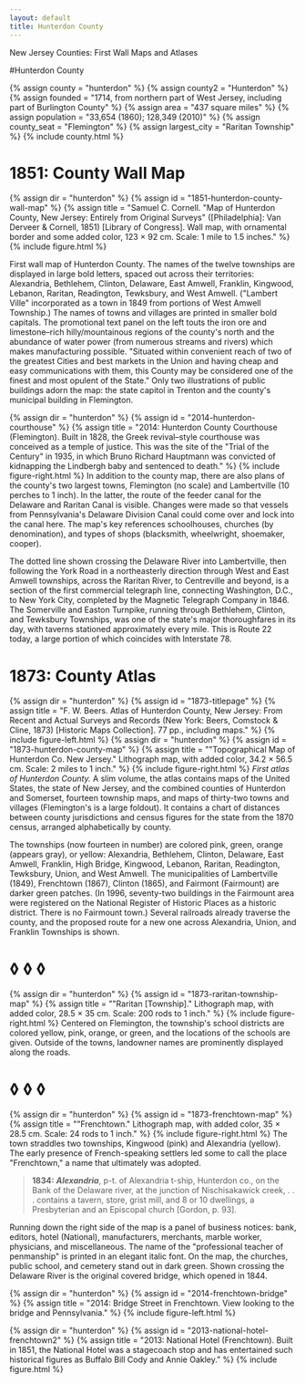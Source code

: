 ```yaml
---
layout: default
title: Hunterdon County
---
```


<p class="type">New Jersey Counties: First Wall Maps and Atlases</p>

#Hunterdon County

{% assign county = "hunterdon" %}
{% assign county2 = "Hunterdon" %}
{% assign founded = "1714, from northern part of West Jersey, including part of Burlington County" %}
{% assign area = "437 square miles" %}
{% assign population = "33,654 (1860); 128,349 (2010)" %}
{% assign county_seat = "Flemington" %}
{% assign largest_city = "Raritan Township" %}
{% include county.html %}

<h1 class="fancy">1851: County Wall Map</h1>

{% assign dir = "hunterdon" %}
{% assign id = "1851-hunterdon-county-wall-map" %}
{% assign title = "Samuel C. Cornell. &quot;Map of Hunterdon County, New Jersey: Entirely from Original Surveys&quot; ([Philadelphia]: Van Derveer & Cornell, 1851) [Library of Congress]. Wall map, with ornamental border and some added color, 123 × 92 cm. Scale: 1 mile to 1.5 inches." %}
{% include figure.html %}
<p class="dropCap">
	First wall map of Hunterdon County. The names of the twelve townships are displayed in large bold letters, spaced out across their territories: Alexandria, Bethlehem, Clinton, Delaware, East Amwell, Franklin, Kingwood, Lebanon, Raritan, Readington, Tewksbury, and West Amwell. ("Lambert Ville" incorporated as a town in 1849 from portions of West Amwell Township.) The names of towns and villages are printed in smaller bold capitals. The promotional text panel on the left touts the iron ore and limestone–rich hilly/mountainous regions of the county's north and the abundance of water power (from numerous streams and rivers) which makes manufacturing possible. "Situated within convenient reach of two of the greatest Cities and best markets in the Union and having cheap and easy communications with them, this County may be considered one of the finest and most opulent of the State." Only two illustrations of public buildings adorn the map: the state capitol in Trenton and the county's municipal building in Flemington.
</p>

{% assign dir = "hunterdon" %}
{% assign id = "2014-hunterdon-courthouse" %}
{% assign title = "2014: Hunterdon County Courthouse (Flemington). Built in 1828, the Greek revival–style courthouse was conceived as a temple of justice. This was the site of the &quot;Trial of the Century&quot; in 1935, in which Bruno Richard Hauptmann was convicted of kidnapping the Lindbergh baby and sentenced to death." %}
{% include figure-right.html %}
In addition to the county map, there are also plans of the county's two largest towns, Flemington (no scale) and Lambertville (10 perches to 1 inch). In the latter, the route of the feeder canal for the Delaware and Raritan Canal is visible. Changes were made so that vessels from Pennsylvania's Delaware Division Canal could come over and lock into the canal here. The map's key references schoolhouses, churches (by denomination), and types of shops (blacksmith, wheelwright, shoemaker, cooper).

The dotted line shown crossing the Delaware River into Lambertville, then following the York Road in a northeasterly direction through West and East Amwell townships, across the Raritan River, to Centreville and beyond, is a section of the first commercial telegraph line, connecting Washington, D.C., to New York City, completed by the Magnetic Telegraph Company in 1846. The Somerville and Easton Turnpike, running through Bethlehem, Clinton, and Tewksbury Townships, was one of the state's major thoroughfares in its day, with taverns stationed approximately every mile. This is Route 22 today, a large portion of which coincides with Interstate 78.

<h1 class="fancy">1873: County Atlas</h1>

{% assign dir = "hunterdon" %}
{% assign id = "1873-titlepage" %}
{% assign title = "F. W. Beers. Atlas of Hunterdon County, New Jersey: From Recent and Actual Surveys and Records (New York: Beers, Comstock & Cline, 1873) [Historic Maps Collection]. 77 pp., including maps." %}
{% include figure-left.html %}
{% assign dir = "hunterdon" %}
{% assign id = "1873-hunterdon-county-map" %}
{% assign title = "&quot;Topographical Map of Hunterdon Co. New Jersey.&quot; Lithograph map, with added color, 34.2 × 56.5 cm. Scale: 2 miles to 1 inch." %}
{% include figure-right.html %}
_First atlas of Hunterdon County._ A slim volume, the atlas contains maps of the United States, the state of New Jersey, and the combined counties of Hunterdon and Somerset, fourteen township maps, and maps of thirty-two towns and villages (Flemington's is a large foldout). It contains a chart of distances between county jurisdictions and census figures for the state from the 1870 census, arranged alphabetically by county.

The townships (now fourteen in number) are colored pink, green, orange (appears gray), or yellow: Alexandria, Bethlehem, Clinton, Delaware, East Amwell, Franklin, High Bridge, Kingwood, Lebanon, Raritan, Readington, Tewksbury, Union, and West Amwell. The municipalities of Lambertville (1849), Frenchtown (1867), Clinton (1865), and Fairmont (Fairmount) are darker green patches. (In 1996, seventy-two buildings in the Fairmount area were registered on the National Register of Historic Places as a historic district. There is no Fairmount town.) Several railroads already traverse the county, and the proposed route for a new one across Alexandria, Union, and Franklin Townships is shown.

<h1 class="fancy nobg">◊ ◊ ◊</h1>

{% assign dir = "hunterdon" %}
{% assign id = "1873-raritan-township-map" %}
{% assign title = "&quot;Raritan [Township].&quot; Lithograph map, with added color, 28.5 × 35 cm. Scale: 200 rods to 1 inch." %}
{% include figure-right.html %}
Centered on Flemington, the township's school districts are colored yellow, pink, orange, or green, and the locations of the schools are given. Outside of the towns, landowner names are prominently displayed along the roads.

<h1 class="fancy nobg">◊ ◊ ◊</h1>

{% assign dir = "hunterdon" %}
{% assign id = "1873-frenchtown-map" %}
{% assign title = "&quot;Frenchtown.&quot; Lithograph map, with added color, 35 × 28.5 cm. Scale: 24 rods to 1 inch." %}
{% include figure-right.html %}
The town straddles two townships, Kingwood (pink) and Alexandria (yellow). The early presence of French-speaking settlers led some to call the place "Frenchtown," a name that ultimately was adopted.

>**1834:** _**Alexandria**_, p-t. of Alexandria t-ship, Hunterdon co., on the Bank of the Delaware river, at the junction of Nischisakawick creek, . . . contains a tavern, store, grist mill, and 8 or 10 dwellings, a Presbyterian and an Episcopal church [Gordon, p. 93].

Running down the right side of the map is a panel of business notices: bank, editors, hotel (National), manufacturers, merchants, marble worker, physicians, and miscellaneous. The name of the "professional teacher of penmanship" is printed in an elegant italic font. On the map, the churches, public school, and cemetery stand out in dark green. Shown crossing the Delaware River is the original covered bridge, which opened in 1844.

{% assign dir = "hunterdon" %}
{% assign id = "2014-frenchtown-bridge" %}
{% assign title = "2014: Bridge Street in Frenchtown. View looking to the bridge and Pennsylvania." %}
{% include figure-left.html %}

{% assign dir = "hunterdon" %}
{% assign id = "2013-national-hotel-frenchtown2" %}
{% assign title = "2013: National Hotel (Frenchtown). Built in 1851, the National Hotel was a stagecoach stop and has entertained such historical figures as Buffalo Bill Cody and Annie Oakley." %}
{% include figure.html %}